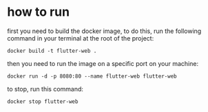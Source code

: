 # how to run

first you need to build the docker image, to do this, run the following command in your terminal at the root of the project:

```
docker build -t flutter-web .  
```

then you need to run the image on a specific port on your machine:

```
docker run -d -p 8080:80 --name flutter-web flutter-web
```

to stop, run this command:

```
docker stop flutter-web
```
